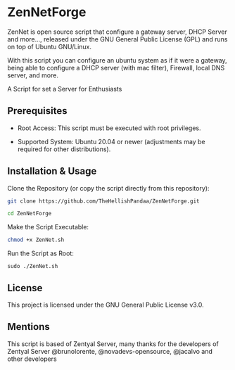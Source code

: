 # ZenNetForge
ZenNet is open source script that configure a gateway server, DHCP Server and more..., released under the GNU General Public License (GPL) and runs on top of Ubuntu GNU/Linux.

With this script you can configure an ubuntu system as if it were a gateway, being able to configure a DHCP server (with mac filter), Firewall, local DNS server, and more.

A Script for set a Server for Enthusiasts

## Prerequisites

-  Root Access: This script must be executed with root privileges.

- Supported System: Ubuntu 20.04 or newer (adjustments may be required for other distributions).

## Installation & Usage

Clone the Repository (or copy the script directly from this repository):

```bash
git clone https://github.com/TheHellishPandaa/ZenNetForge.git
```
```bash
cd ZenNetForge
```
Make the Script Executable:

```bash
chmod +x ZenNet.sh
```

Run the Script as Root:

    sudo ./ZenNet.sh


## License

This project is licensed under the GNU General Public License v3.0. 



## Mentions

This script is based of Zentyal Server, many thanks for the developers of Zentyal Server @brunolorente, @novadevs-opensource, @jacalvo and other developers
